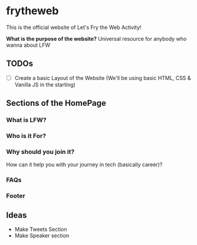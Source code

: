# frytheweb
This is the official website of Let's Fry the Web Activity!

**What is the purpose of the website?**
Universal resource for anybody who wanna about LFW


## TODOs
- [ ] Create a basic Layout of the Website (We'll be using basic HTML, CSS & Vanilla JS in the starting)

## Sections of the HomePage

### What is LFW?

### Who is it For?
### Why should you join it?
How can it help you with your journey in tech (basically career)?
### FAQs
### Footer


## Ideas
- Make Tweets Section
- Make Speaker section  
